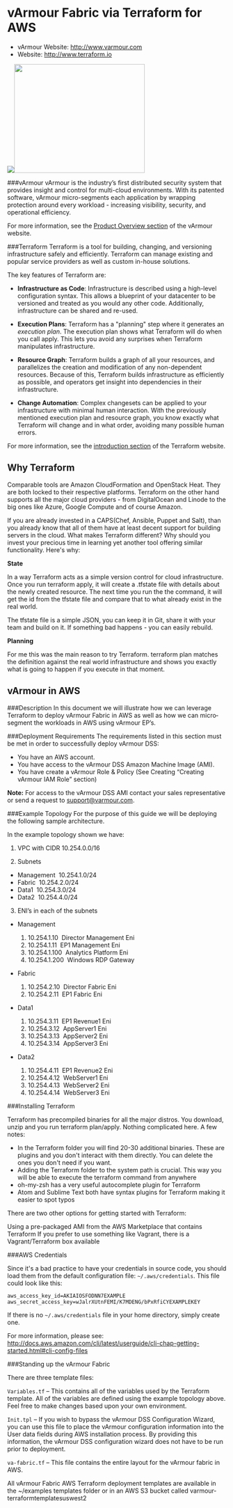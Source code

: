 vArmour Fabric via Terraform for AWS
=========

- vArmour Website: http://www.varmour.com
- Website: http://www.terraform.io

<img src="http://allegiscap.com/wp-content/uploads/2015/03/vArmour-Logo-Color1.jpg" /><img src="https://xebialabs.com/assets/files/plugins/terraform.jpg" width="300" height="250" />

###vArmour
vArmour is the industry’s first distributed security system that provides insight and control for multi-cloud environments. With its patented software, vArmour micro-segments each application by wrapping protection around every workload - increasing visibility, security, and operational efficiency.

For more information, see the [Product Overview section](https://www.varmour.com/product/overview) of the vArmour website.

###Terraform
Terraform is a tool for building, changing, and versioning infrastructure safely and efficiently. Terraform can manage existing and popular service providers as well as custom in-house solutions.

The key features of Terraform are:

- **Infrastructure as Code**: Infrastructure is described using a high-level configuration syntax. This allows a blueprint of your datacenter to be versioned and treated as you would any other code. Additionally, infrastructure can be shared and re-used.

- **Execution Plans**: Terraform has a "planning" step where it generates an *execution plan*. The execution plan shows what Terraform will do when you call apply. This lets you avoid any surprises when Terraform manipulates infrastructure.

- **Resource Graph**: Terraform builds a graph of all your resources, and parallelizes the creation and modification of any non-dependent resources. Because of this, Terraform builds infrastructure as efficiently as possible, and operators get insight into dependencies in their infrastructure.

- **Change Automation**: Complex changesets can be applied to your infrastructure with minimal human interaction. With the previously mentioned execution plan and resource graph, you know exactly what Terraform will change and in what order, avoiding many possible human errors.

For more information, see the [introduction section](http://www.terraform.io/intro) of the Terraform website.

Why Terraform
-------------------------------
Comparable tools are Amazon CloudFormation and OpenStack Heat. They are both locked to their respective platforms. Terraform on the other hand supports all the major cloud providers - from DigitalOcean and Linode to the big ones like Azure, Google Compute and of course Amazon.

If you are already invested in a CAPS(Chef, Ansible, Puppet and Salt), than you already know that all of them have at least decent support for building servers in the cloud. What makes Terraform different? Why should you invest your precious time in learning yet another tool offering similar functionality. Here's why:

**State**

In a way Terraform acts as a simple version control for cloud infrastructure. Once you run terraform apply, it will create a .tfstate file with details about the newly created resource. The next time you run the the command, it will get the id from the tfstate file and compare that to what already exist in the real world.

The tfstate file is a simple JSON, you can keep it in Git, share it with your team and build on it. If something bad happens - you can easily rebuild.

**Planning**

For me this was the main reason to try Terraform. terraform plan matches the definition against the real world infrastructure and shows you exactly what is going to happen if you execute in that moment.

vArmour in AWS
-------------------------------
###Description
In this document we will illustrate how we can leverage Terraform to deploy vArmour Fabric in AWS as well as how we can micro­segment the workloads in AWS using vArmour EP’s.

###Deployment Requirements
The requirements listed in this section must be met in order to successfully deploy vArmour DSS:

+ You have an AWS account.  
+ You have access to the vArmour DSS Amazon Machine Image (AMI).  
+ You have create a vArmour Role & Policy (See Creating “Creating vArmour IAM Role” section)  

**Note:**
For access to the vArmour DSS AMI contact your sales representative or send a request to support@varmour.com.

###Example Topology
For the purpose of this guide we will be deploying the following sample architecture.

In the example topology shown we have:
 
1. VPC with CIDR 10.254.0.0/16

2. Subnets
  * Management ­ 10.254.1.0/24
  * Fabric ­ 10.254.2.0/24
  * Data­1 ­ 10.254.3.0/24
  * Data­2 ­ 10.254.4.0/24 

3. ENI’s in each of the subnets 
  * Management   
    1. 10.254.1.10 ­ Director Management Eni  
    2. 10.254.1.11 ­ EP1 Management Eni   
    3. 10.254.1.100 ­ Analytics Platform Eni   
    4. 10.254.1.200 ­ Windows RDP Gateway   

  * Fabric 
    1. 10.254.2.10 ­ Director Fabric Eni 
    2. 10.254.2.11 ­ EP1 Fabric Eni

  * Data­1 
    1. 10.254.3.11 ­ EP1 Revenue1 Eni 
    2. 10.254.3.12 ­ AppServer1 Eni 
    3. 10.254.3.13 ­ AppServer2 Eni 
    4. 10.254.3.14 ­ AppServer3 Eni 

  * Data­2 
    1. 10.254.4.11 ­ EP1 Revenue2 Eni 
    2. 10.254.4.12 ­ WebServer1 Eni 
    3. 10.254.4.13 ­ WebServer2 Eni 
    4. 10.254.4.14 ­ WebServer3 Eni 

###Installing Terraform

Terraform has precompiled binaries for all the major distros. You download, unzip and you run terraform plan/apply. Nothing complicated here. A few notes:

+ In the Terraform folder you will find 20-30 additional binaries. These are plugins and you don't interact with them directly. You can delete the ones you don't need if you want.  
+ Adding the Terraform folder to the system path is crucial. This way you will be able to execute the terraform command from anywhere  
+ oh-my-zsh has a very useful autocomplete plugin for Terraform  
+ Atom and Sublime Text both have syntax plugins for Terraform making it easier to spot typos

There are two other options for getting started with Terraform:

Using a pre-packaged AMI from the AWS Marketplace that contains Terraform
If you prefer to use something like Vagrant, there is a Vagrant/Terraform box available

###AWS Credentials

Since it's a bad practice to have your credentials in source code, you should load them from the default configuration file: `~/.aws/credentials`. This file could look like this:

```[default]
aws_access_key_id=AKIAIOSFODNN7EXAMPLE
aws_secret_access_key=wJalrXUtnFEMI/K7MDENG/bPxRfiCYEXAMPLEKEY
```

If there is no `~/.aws/credentials` file in your home directory, simply create one. 

For more information, please see: http://docs.aws.amazon.com/cli/latest/userguide/cli-chap-getting-started.html#cli-config-files

###Standing up the vArmour Fabric

There are three template files:

`Variables.tf` – This contains all of the variables used by the Terraform template. All of the variables are defined using the example topology above. Feel free to make changes based upon your own environment.

`Init.tpl` – If you wish to bypass the vArmour DSS Configuration Wizard, you can use this file to place the vArmour configuration information into the User data fields during AWS installation process. By providing this information, the vArmour DSS configuration wizard does not have to be run prior to deployment.

`va-fabric.tf` – This file contains the entire layout for the vArmour fabric in AWS. 

All vArmour Fabric AWS Terraform deployment templates are available in the ~/examples templates folder or in an AWS S3 bucket called varmour­terraform­templates­us­west­2 






